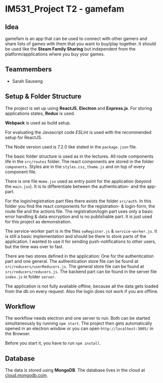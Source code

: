 # IM531_Project T2 - gamefam

## Idea

gamefam is an app that can be used to connect with other gamers and share lists of games with them
that you want to buy/play together. It should be used like the **Steam Family Sharing** but independent from the platform/applications where you buy your games.

## Teammembers
* Sarah Sauseng

## Setup & Folder Structure

The project is set up using **ReactJS**, **Electron** and **Express.js**.
For storing applications states, **Redux**  is used.

**Webpack** is used as build setup. 

For evaluating the Javascript code *ESLint* is used with the recommended setup for ReactJS.

The Node version used is 7.2.0 like stated in the `package.json` file.

The basic folder structure is used as in the lectures. All route components life in the `src/routes` folder. The react components are stored in the folder `components`. Styles are in the `styles.css`, `theme.js` and on top of every component file.

There is one file `Home.jsx` used as entry point for the application (beyond the `main.jsx`). It is to differentiate between the authentication- and the app-part. 

For the login/registration part files there exists the folder `src/auth`. In this folder you find the react components for the registration- & login-form, the route file and the actions file.
The registration/login part uses only a basic error handling & data encryption and is no publishable part. It is just used for this project as demonstration.

The service-worker part is in the files `swRegister.js` & `service-worker.js`. It is still a basic implementation and should be there to store parts of the application. I wanted to use it for sending push-notifications to other users, but the time was over to fast.

There are two stores defined in the application: One for the authentication part and one general. The authentication store file can be found at `src/reducers/userReducers.js`. The general store file can be found at `src/reducers/reducers.js`.
The backend part can be found in the server file `index.js` in folder `server`. 

The application is not fully available offline, because all the data gets loaded from the db on every request. 
Also the login does not work if you are offline.

## Workflow

The workflow needs electron and one server to run. Both can be started simultaneously by running `npm start`.
The project then gets automatically opened in an electron window or you can open `http://localhost:3005/` in the Browser.

Before you start it, you have to run `npm install`.

## Database

The data is stored using **MongoDB**. The database lives in the cloud at [cloud.mongodb.com](https://cloud.mongodb.com).

